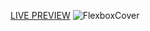 [LIVE PREVIEW](https://canonbas03.github.io/FlexboxWebsite/)
![FlexboxCover](https://github.com/user-attachments/assets/6efd8a06-4521-4518-b5e8-ff7cb90400b4)
